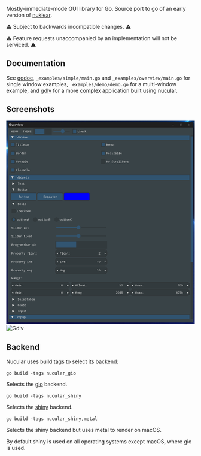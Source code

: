 Mostly-immediate-mode GUI library for Go.
Source port to go of an early version of [nuklear](https://github.com/vurtun/nuklear).

:warning: Subject to backwards incompatible changes. :warning:

:warning: Feature requests unaccompanied by an implementation will not be serviced. :warning:

## Documentation

See [godoc](https://godoc.org/github.com/aarzilli/nucular), `_examples/simple/main.go` and `_examples/overview/main.go` for single window examples, `_examples/demo/demo.go` for a multi-window example, and [gdlv](https://github.com/aarzilli/gdlv) for a more complex application built using nucular.

## Screenshots

![Overview](https://raw.githubusercontent.com/aarzilli/nucular/master/_examples/screen.png)
![Gdlv](https://raw.githubusercontent.com/aarzilli/gdlv/master/doc/screen.png)

## Backend

Nucular uses build tags to select its backend:

```
go build -tags nucular_gio
```

Selects the [gio](https://gioui.org/) backend.

```
go build -tags nucular_shiny
```

Selects the [shiny](https://github.com/golang/exp/tree/master/shiny) backend.

```
go build -tags nucular_shiny,metal
```

Selects the shiny backend but uses metal to render on macOS.

By default shiny is used on all operating systems except macOS, where gio is used.
